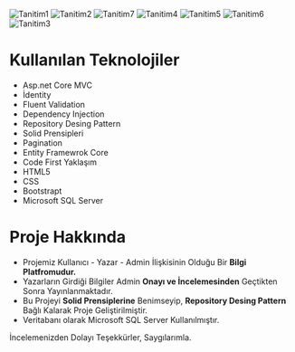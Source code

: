 ![Tanitim1](https://github.com/SercanCetin0/BilgiSayar/assets/114872801/faaa2431-5e69-48d0-b955-c95d4743b136)
![Tanitim2](https://github.com/SercanCetin0/BilgiSayar/assets/114872801/b3f6aa0e-25f1-4edf-9264-c401ec6fb340)
![Tanitim7](https://github.com/SercanCetin0/BilgiSayar/assets/114872801/ed2ab8d8-65c9-4033-8ec5-e7058cd1575f)
![Tanitim4](https://github.com/SercanCetin0/BilgiSayar/assets/114872801/d9279d26-519b-422b-aaaf-ebae5e9b72a6)
![Tanitim5](https://github.com/SercanCetin0/BilgiSayar/assets/114872801/8c94fcde-a3cf-4e15-befa-a9e2dbb4a5e9)
![Tanitim6](https://github.com/SercanCetin0/BilgiSayar/assets/114872801/f7922efd-7eee-426b-859e-353a196dd499)
![Tanitim3](https://github.com/SercanCetin0/BilgiSayar/assets/114872801/54476928-7200-45fb-b994-c300784d0448)


# Kullanılan Teknolojiler
- Asp.net Core MVC
- İdentity
- Fluent Validation 
- Dependency Injection 
- Repository Desing Pattern
- Solid Prensipleri 
- Pagination
- Entity Framewrok Core
- Code First Yaklaşım 
- HTML5
- CSS 
- Bootstrapt
- Microsoft SQL Server

# Proje Hakkında
- Projemiz Kullanıcı - Yazar - Admin İlişkisinin Olduğu Bir **Bilgi Platfromudur.**
- Yazarların Girdiği Bilgiler Admin **Onayı ve İncelemesinden** Geçtikten Sonra Yayınlanmaktadır.
- Bu Projeyi **Solid Prensiplerine** Benimseyip, **Repository Desing Pattern** Bağlı Kalarak Proje Geliştirilmiştir.
- Veritabanı olarak Microsoft SQL Server Kullanılmıştır.


İncelemenizden Dolayı Teşekkürler, Saygılarımla.
